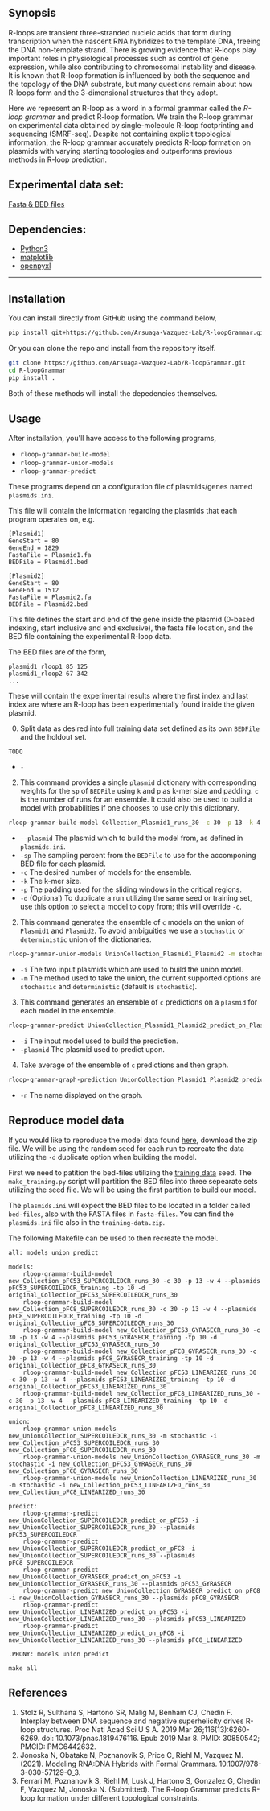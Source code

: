 ## Synopsis
R-loops are transient three-stranded nucleic acids that form during transcription when the nascent RNA hybridizes to the template DNA, freeing the DNA non-template strand. There is growing evidence that R-loops play important roles in physiological processes such as control of gene expression, while also contributing to chromosomal instability and disease. It is known that R-loop formation is influenced by both the sequence and the topology of the DNA substrate, but many questions remain about how R-loops form and the 3-dimensional structures that they adopt. 

Here we represent an R-loop as a word in a formal grammar called the _R-loop grammar_ and predict R-loop formation. We train the R-loop grammar on experimental data obtained by single-molecule R-loop footprinting and sequencing (SMRF-seq). Despite not containing explicit topological information, the R-loop grammar accurately predicts R-loop formation on plasmids with varying starting topologies and outperforms previous methods in R-loop prediction. 

<!---
Might need a reference for the abstract.
-->

## Experimental data set:
[Fasta & BED files](https://github.com/Arsuaga-Vazquez-Lab/R-loopGrammar/releases/download/v0.0.1-alpha/fasta_bed.zip)

## Dependencies:
- [Python3](https://www.python.org/downloads/)
- [matplotlib](https://pypi.org/project/matplotlib/)
- [openpyxl](https://pypi.org/project/openpyxl/)

_________________

## Installation
You can install directly from GitHub using the command below,
```sh
pip install git+https://github.com/Arsuaga-Vazquez-Lab/R-loopGrammar.git
```
Or you can clone the repo and install from the repository itself.
```sh
git clone https://github.com/Arsuaga-Vazquez-Lab/R-loopGrammar.git
cd R-loopGrammar
pip install .
```
Both of these methods will install the depedencies themselves.

## Usage

After installation, you'll have access to the following programs,
- `rloop-grammar-build-model`
- `rloop-grammar-union-models`
- `rloop-grammar-predict`

These programs depend on a configuration file of plasmids/genes named `plasmids.ini`.

This file will contain the information regarding the plasmids that each program operates on, 
e.g.
```
[Plasmid1]
GeneStart = 80
GeneEnd = 1829
FastaFile = Plasmid1.fa
BEDFile = Plasmid1.bed

[Plasmid2]
GeneStart = 80
GeneEnd = 1512
FastaFile = Plasmid2.fa
BEDFile = Plasmid2.bed
```
This file defines the start and end of the gene inside the plasmid (0-based indexing, start inclusive and end exclusive), the fasta file location, and the BED file containing the experimental R-loop data.

The BED files are of the form,
```
plasmid1_rloop1 85 125
plasmid1_rloop2 67 342
...
```
These will contain the experimental results where the first index and last index are where an R-loop has been experimentally found inside the given plasmid.

0. Split data as desired into full training data set defined as its own `BEDFile` and the holdout set.
```sh
TODO
```
* `-`

2. This command provides a single `plasmid` dictionary with corresponding weights for the `sp` of `BEDFile` using `k` and `p` as k-mer size and padding. `c` is the number of runs for an ensemble. It could also be used to build a model with probabilities if one chooses to use only this dictionary.
```sh
rloop-grammar-build-model Collection_Plasmid1_runs_30 -c 30 -p 13 -k 4 --plasmids Plasmid1 -sp 10
```
* `--plasmid` The plasmid which to build the model from, as defined in `plasmids.ini`.
* `-sp` The sampling percent from the `BEDFile` to use for the accomponing BED file for each plasmid.
* `-c` The desired number of models for the ensemble.
* `-k` The k-mer size.
* `-p` The padding used for the sliding windows in the critical regions.
* `-d` (Optional) To duplicate a run utilizing the same seed or training set, use this option to select a model to copy from; this will override `-c`.

2. This command generates the ensemble of `c` models on the union of `Plasmid1` and `Plasmid2`. To avoid ambiguities we use a `stochastic` or `deterministic` union of the dictionaries.
```sh
rloop-grammar-union-models UnionCollection_Plasmid1_Plasmid2 -m stochastic -i Collection_Plasmid1_runs_30 Collection_Plasmid2_runs_30
```
* `-i` The two input plasmids which are used to build the union model.
* `-m` The method used to take the union, the current supported options are `stochastic` and `deterministic` (default is `stochastic`).

3. This command generates an ensemble of `c` predictions on a `plasmid` for each model in the ensemble.
```sh
rloop-grammar-predict UnionCollection_Plasmid1_Plasmid2_predict_on_Plasmid3 -i UnionCollection_Plasmid1_Plasmid2 --plasmid Plasmid3
```
* `-i` The input model used to build the prediction.
* `-plasmid` The plasmid used to predict upon. 

4. Take average of the ensemble of `c` predictions and then graph.
```sh
rloop-grammar-graph-prediction UnionCollection_Plasmid1_Plasmid2_predict_on_Plasmid3 -n Prediction_Plasmid3
```
* `-n` The name displayed on the graph.

## Reproduce model data

If you would like to reproduce the model data found [here](https://github.com/Arsuaga-Vazquez-Lab/R-loopGrammar/releases/download/v0.0.1-alpha/model_data.zip), download the zip file.
We will be using the random seed for each run to recreate the data utilizing the `-d` duplicate option when building the model.

First we need to patition the bed-files utilizing the [training data](https://github.com/Arsuaga-Vazquez-Lab/R-loopGrammar/releases/download/v0.0.1-alpha/training-data.zip) seed.
The `make_training.py` script will partition the BED files into three sepearate sets utilizing the seed file. We will be using the first partition to build our model.

The `plasmids.ini` will expect the BED files to be located in a folder called `bed-files`, also with the FASTA files in `fasta-files`.
You can find the `plasmids.ini` file also in the `training-data.zip`.

The following Makefile can be used to then recreate the model.
```
all: models union predict

models:
	rloop-grammar-build-model new_Collection_pFC53_SUPERCOILEDCR_runs_30 -c 30 -p 13 -w 4 --plasmids pFC53_SUPERCOILEDCR_training -tp 10 -d original_Collection_pFC53_SUPERCOILEDCR_runs_30
	rloop-grammar-build-model new_Collection_pFC8_SUPERCOILEDCR_runs_30 -c 30 -p 13 -w 4 --plasmids pFC8_SUPERCOILEDCR_training -tp 10 -d original_Collection_pFC8_SUPERCOILEDCR_runs_30
	rloop-grammar-build-model new_Collection_pFC53_GYRASECR_runs_30 -c 30 -p 13 -w 4 --plasmids pFC53_GYRASECR_training -tp 10 -d original_Collection_pFC53_GYRASECR_runs_30
	rloop-grammar-build-model new_Collection_pFC8_GYRASECR_runs_30 -c 30 -p 13 -w 4 --plasmids pFC8_GYRASECR_training -tp 10 -d original_Collection_pFC8_GYRASECR_runs_30
	rloop-grammar-build-model new_Collection_pFC53_LINEARIZED_runs_30 -c 30 -p 13 -w 4 --plasmids pFC53_LINEARIZED_training -tp 10 -d original_Collection_pFC53_LINEARIZED_runs_30
	rloop-grammar-build-model new_Collection_pFC8_LINEARIZED_runs_30 -c 30 -p 13 -w 4 --plasmids pFC8_LINEARIZED_training -tp 10 -d original_Collection_pFC8_LINEARIZED_runs_30

union:
	rloop-grammar-union-models new_UnionCollection_SUPERCOILEDCR_runs_30 -m stochastic -i new_Collection_pFC53_SUPERCOILEDCR_runs_30 new_Collection_pFC8_SUPERCOILEDCR_runs_30
	rloop-grammar-union-models new_UnionCollection_GYRASECR_runs_30 -m stochastic -i new_Collection_pFC53_GYRASECR_runs_30 new_Collection_pFC8_GYRASECR_runs_30
	rloop-grammar-union-models new_UnionCollection_LINEARIZED_runs_30 -m stochastic -i new_Collection_pFC53_LINEARIZED_runs_30 new_Collection_pFC8_LINEARIZED_runs_30

predict:
	rloop-grammar-predict new_UnionCollection_SUPERCOILEDCR_predict_on_pFC53 -i new_UnionCollection_SUPERCOILEDCR_runs_30 --plasmids pFC53_SUPERCOILEDCR
	rloop-grammar-predict new_UnionCollection_SUPERCOILEDCR_predict_on_pFC8 -i new_UnionCollection_SUPERCOILEDCR_runs_30 --plasmids pFC8_SUPERCOILEDCR
	rloop-grammar-predict new_UnionCollection_GYRASECR_predict_on_pFC53 -i new_UnionCollection_GYRASECR_runs_30 --plasmids pFC53_GYRASECR
	rloop-grammar-predict new_UnionCollection_GYRASECR_predict_on_pFC8 -i new_UnionCollection_GYRASECR_runs_30 --plasmids pFC8_GYRASECR
	rloop-grammar-predict new_UnionCollection_LINEARIZED_predict_on_pFC53 -i new_UnionCollection_LINEARIZED_runs_30 --plasmids pFC53_LINEARIZED
	rloop-grammar-predict new_UnionCollection_LINEARIZED_predict_on_pFC8 -i new_UnionCollection_LINEARIZED_runs_30 --plasmids pFC8_LINEARIZED

.PHONY: models union predict
```
```
make all
```

## References

1. Stolz R, Sulthana S, Hartono SR, Malig M, Benham CJ, Chedin F. Interplay between DNA sequence and negative superhelicity drives R-loop structures. Proc Natl Acad Sci U S A. 2019 Mar 26;116(13):6260-6269. doi: 10.1073/pnas.1819476116. Epub 2019 Mar 8. PMID: 30850542; PMCID: PMC6442632.
2. Jonoska N, Obatake N, Poznanovik S, Price C, Riehl M, Vazquez M. (2021). Modeling RNA:DNA Hybrids with Formal Grammars. 10.1007/978-3-030-57129-0_3.
3. Ferrari M, Poznanovik S, Riehl M, Lusk J, Hartono S, Gonzalez G, Chedin F, Vazquez M, Jonoska N. (Submitted). The R-loop Grammar predicts R-loop formation under different topological constraints.


